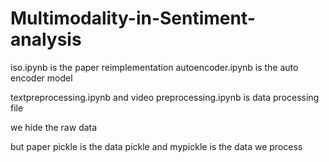 # Multimodality-in-Sentiment-analysis

iso.ipynb is the paper reimplementation
autoencoder.ipynb is the auto encoder model

textpreprocessing.ipynb and video preprocessing.ipynb is data processing file

we hide the raw data 

but paper pickle is the data pickle and mypickle is the data we process
